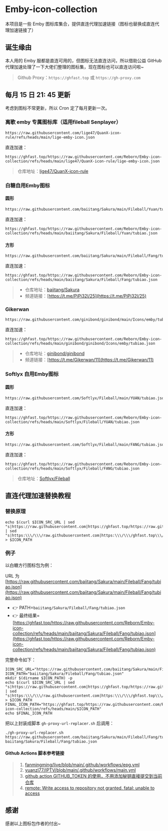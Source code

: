 # Emby-icon-collection

本项目是一些 Emby 图标库集合，提供直连代理加速链接（图标也替换成直连代理加速链接了）

## 诞生缘由

本人用的 Emby 服都是直连可用的，但图标无法直连访问，所以借助公益 GitHub 代理加速处理了一下大佬们整理的图标集，现在图标也可以直连访问啦~

> Github Proxy：`https://ghfast.top` 或 `https://gh-proxy.com`

## 每月 15 日 21: 45 更新

考虑到图标不常更新，所以 Cron 定了每月更新一次。

### 离歌 emby 专属图标库（适用fileball Senplayer）

```
https://raw.githubusercontent.com/lige47/QuanX-icon-rule/refs/heads/main/lige-emby-icon.json
```

直连加速：

```
https://ghfast.top/https://raw.githubusercontent.com/Reborn/Emby-icon-collection/refs/heads/main/lige47/QuanX-icon-rule/lige-emby-icon.json
```

> 仓库地址：[lige47/QuanX-icon-rule](https://github.com/lige47/QuanX-icon-rule)


### 白糖自用Emby图标

#### 圆形

```
https://raw.githubusercontent.com/baiitang/Sakura/main/Fileball/Yuan/tubiao.json
```

直连加速：

```
https://ghfast.top/https://raw.githubusercontent.com/Reborn/Emby-icon-collection/refs/heads/main/baiitang/Sakura/Fileball/Yuan/tubiao.json
```

#### 方形

```
https://raw.githubusercontent.com/baiitang/Sakura/main/Fileball/Fang/tubiao.json
```

直连加速：

```
https://ghfast.top/https://raw.githubusercontent.com/Reborn/Emby-icon-collection/refs/heads/main/baiitang/Sakura/Fileball/Fang/tubiao.json
```

> - 仓库地址：[baiitang/Sakura](https://github.com/baiitang/Sakura)
> - 频道链接：[https://t.me/PiPi32l/25](https://t.me/PiPi32l/25)

### Gikerwan

```
https://raw.githubusercontent.com/ginibond/ginibond/main/Icons/emby/tubiao.json
```

直连加速：

```
https://ghfast.top/https://raw.githubusercontent.com/Reborn/Emby-icon-collection/refs/heads/main/ginibond/ginibond/Icons/emby/tubiao.json
```

> - 仓库地址：[ginibond/ginibond](https://github.com/ginibond/ginibond)
> - 频道链接：[https://t.me/Gikerwan/11](https://t.me/Gikerwan/11)


### Softlyx 自用Emby图标

#### 圆形

```
https://raw.githubusercontent.com/Softlyx/Fileball/main/YUAN/tubiao.json
```

直连加速：

```
https://ghfast.top/https://raw.githubusercontent.com/Reborn/Emby-icon-collection/refs/heads/main/Softlyx/Fileball/YUAN/tubiao.json
```

#### 方形

```
https://raw.githubusercontent.com/Softlyx/Fileball/main/FANG/tubiao.json
```

直连加速：

```
https://ghfast.top/https://raw.githubusercontent.com/Reborn/Emby-icon-collection/refs/heads/main/Softlyx/Fileball/FANG/tubiao.json
```

> 仓库地址：[Softlyx/Fileball](https://github.com/Softlyx/Fileball)


## 直连代理加速替换教程

### 替换原理

```shell
echo $(curl $ICON_SRC_URL | sed "s|https://raw.githubusercontent.com|https://ghfast.top/https://raw.githubusercontent.com|g") | sed "s|https:\\\/\\\/raw.githubusercontent.com|https:\\\/\\\/ghfast.top\\\/https:\\\/\\\/raw.githubusercontent.com|g" > $ICON_PATH
```

### 例子

以白糖方行图标包为例：

URL 为 [https://raw.githubusercontent.com/baiitang/Sakura/main/Fileball/Fang/tubiao.json](https://raw.githubusercontent.com/baiitang/Sakura/main/Fileball/Fang/tubiao.json)
- 👉 PATH=`baiitang/Sakura/Fileball/Fang/tubiao.json`
- 👉 最终结果=[https://ghfast.top/https://raw.githubusercontent.com/Reborn/Emby-icon-collection/refs/heads/main/baiitang/Sakura/Fileball/Fang/tubiao.json](https://ghfast.top/https://raw.githubusercontent.com/Reborn/Emby-icon-collection/refs/heads/main/baiitang/Sakura/Fileball/Fang/tubiao.json)

完整命令如下：

```shell
ICON_SRC_URL="https://raw.githubusercontent.com/baiitang/Sakura/main/Fileball/Fang/tubiao.json"
ICON_PATH="baiitang/Sakura/Fileball/Fang/tubiao.json"
mkdir $(dirname $ICON_PATH) -p
echo $(curl $ICON_SRC_URL | sed "s|https://raw.githubusercontent.com|https://ghfast.top/https://raw.githubusercontent.com|g") | sed "s|https:\\\/\\\/raw.githubusercontent.com|https:\\\/\\\/ghfast.top\\\/https:\\\/\\\/raw.githubusercontent.com|g" > $ICON_PATH
FINAL_ICON_PATH="https://ghfast.top/https://raw.githubusercontent.com/Reborn/Emby-icon-collection/refs/heads/main/$ICON_PATH"
echo $FINAL_ICON_PATH
```

把以上封装成脚本 `gh-proxy-url-replacer.sh` 后调用：

```shell
./gh-proxy-url-replacer.sh https://raw.githubusercontent.com/baiitang/Sakura/main/Fileball/Fang/tubiao.json baiitang/Sakura/Fileball/Fang/tubiao.json
```

#### Github Actions 脚本参考链接

> 1. [fanmingming/live/blob/main/.github/workflows/epg.yml](https://github.com/fanmingming/live/blob/main/.github/workflows/epg.yml)
> 2. [yuanzl77/IPTV/blob/main/.github/workflows/main.yml](https://github.com/yuanzl77/IPTV/blob/main/.github/workflows/main.yml)
> 3. [github action GITHUB_TOKEN 的使用，不用添加秘钥直接提交到当前仓库](https://neucrack.com/p/385)
> 4. [remote: Write access to repository not granted. fatal: unable to access](https://stackoverflow.com/questions/70538793/remote-write-access-to-repository-not-granted-fatal-unable-to-access)


## 感谢

感谢以上图标包作者的付出~
